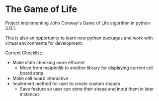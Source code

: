 # The Game of Life
Project implementing John Conway's Game of Life algorithm in python 3.11.1.

This is also an opportunity to learn new python packages and work with virtual environments for development.

Current Checklist:
* Make state checking more efficient
    * Move from matplotlib to another library for displaying current cell board state
* Make cell board interactive
* Implement method for user to create custom shapes
    * Save feature so user can store their shape and input them in later instances
